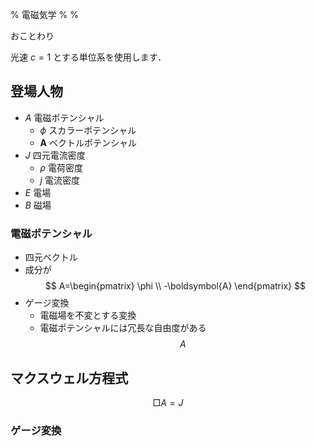 % 電磁気学
%
%

おことわり

光速 $c=1$ とする単位系を使用します．



## 登場人物

- $A$ 電磁ポテンシャル
  - $\phi$ スカラーポテンシャル
  - $\boldsymbol{A}$ ベクトルポテンシャル
- $J$ 四元電流密度
  - $\rho$ 電荷密度
  - $j$ 電流密度
- $E$ 電場
- $B$ 磁場

### 電磁ポテンシャル

- 四元ベクトル
- 成分が
$$
A=\begin{pmatrix}
  \phi \\ -\boldsymbol{A}
\end{pmatrix}
$$
- ゲージ変換
  - 電磁場を不変とする変換
  - 電磁ポテンシャルには冗長な自由度がある
$$
A
$$


### 


## マクスウェル方程式

$$
\Box A = J
$$

### ゲージ変換


